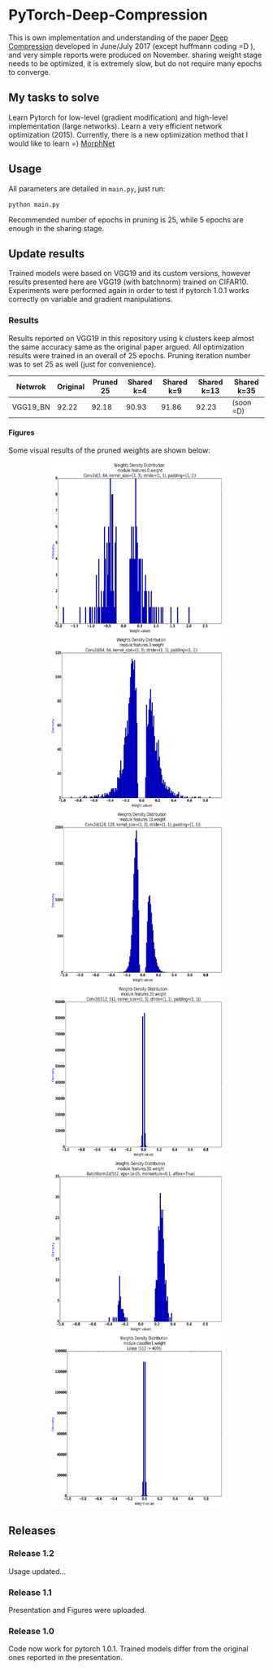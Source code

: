 # PyTorch-Deep-Compression

This is own implementation and understanding of the paper [Deep Compression](https://arxiv.org/abs/1510.00149) developed in June/July 2017 (except huffmann coding =D ), and very simple reports were produced on November. sharing weight stage needs to be optimized, it is extremely slow, but do not require many epochs to converge.

## My tasks to solve
Learn Pytorch for low-level (gradient modification) and high-level implementation (large networks).
Learn a very efficient network optimization (2015). Currently, there is a new optimization method that I would like to learn =) [MorphNet](https://ai.googleblog.com/2019/04/morphnet-towards-faster-and-smaller.html)

## Usage
All parameters are detailed in `main.py`, just run:
```
python main.py
```
Recommended number of epochs in pruning is 25, while 5 epochs are enough in the sharing stage.

## Update results
Trained models were based on VGG19 and its custom versions, however results presented here are VGG19 (with batchnorm) trained on CIFAR10. Experiments were performed again in order to test if pytorch 1.0.1 works correctly on variable and gradient manipulations.

### Results

Results reported on VGG19 in this repository using k clusters keep almost the same accuracy same as the original paper argued. All optimization results were trained in an overall of 25 epochs. Pruning iteration number was to set 25 as well (just for convenience). 

| Netwrok   | Original  | Pruned 25 | Shared k=4 | Shared k=9 | Shared k=13 | Shared k=35 |
| --------- | --------- | --------- | ---------- | ---------- | ----------- | ----------- |
| VGG19_BN  |   92.22   |   92.18   |     90.93  |     91.86  |     92.23   |  (soon =D)  |

#### Figures

Some visual results of the pruned weights are shown below:

<p align="center">
  <img src="https://github.com/emedinac/DeepCompression/blob/master/Figures/Weight_00.png" width="340" height="340">
  <img src="https://github.com/emedinac/DeepCompression/blob/master/Figures/Weight_02.png" width="340" height="340">
  <img src="https://github.com/emedinac/DeepCompression/blob/master/Figures/Weight_06.png" width="340" height="340">
  <img src="https://github.com/emedinac/DeepCompression/blob/master/Figures/Weight_18.png" width="340" height="340">
  <img src="https://github.com/emedinac/DeepCompression/blob/master/Figures/Weight_31.png" width="340" height="340">
  <img src="https://github.com/emedinac/DeepCompression/blob/master/Figures/Weight_32.png" width="340" height="340">
</p>


## Releases

### Release 1.2
Usage updated...

### Release 1.1
Presentation and Figures were uploaded.

### Release 1.0
Code now work for pytorch 1.0.1.
Trained models differ from the original ones reported in the presentation.




